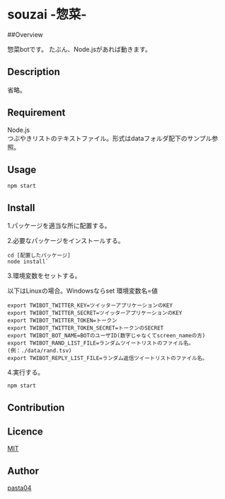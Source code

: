 souzai -惣菜-
====

##Overview

惣菜botです。
たぶん、Node.jsがあれば動きます。

## Description

省略。

## Requirement

Node.js  
つぶやきリストのテキストファイル。形式はdataフォルダ配下のサンプル参照。

## Usage
`npm start`

## Install

1.パッケージを適当な所に配置する。

2.必要なパッケージをインストールする。

    cd [配置したパッケージ]
    node install`

3.環境変数をセットする。

以下はLinuxの場合。Windowsならset 環境変数名=値

    export TWIBOT_TWITTER_KEY=ツイッターアプリケーションのKEY  
    export TWIBOT_TWITTER_SECRET=ツイッターアプリケーションのKEY  
    export TWIBOT_TWITTER_TOKEN=トークン
    export TWIBOT_TWITTER_TOKEN_SECRET=トークンのSECRET
    export TWIBOT_BOT_NAME=BOTのユーザID(数字じゃなくてscreen_nameの方)
    export TWIBOT_RAND_LIST_FILE=ランダムツイートリストのファイル名。(例：./data/rand.tsv)
    export TWIBOT_REPLY_LIST_FILE=ランダム返信ツイートリストのファイル名。
4.実行する。

`npm start`

## Contribution

## Licence

[MIT](https://github.com/tcnksm/tool/blob/master/LICENCE)

## Author

[pasta04](https://github.com/pasta04)
